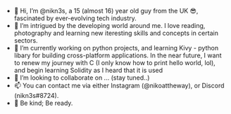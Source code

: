 - 👋 Hi, I’m @nikn3s, a 15 (almost 16) year old guy from the UK 😎, fascinated by ever-evolving tech industry.
- 👀 I’m intrigued by the developing world around me. I love reading, photography and learning new iteresting skills and concepts in certain sectors.
- 🌱 I’m currently working on python projects, and learning Kivy - python libary for building cross-platform applications. In the near future, I want to renew my  journey with C (I only know how to print hello world, lol), and begin learning Solidity as I heard that it is used 
- 💞️ I’m looking to collaborate on ... (stay tuned..)
- 📫 You can contact me via either Instagram (@nikoattheway), or Discord (nikn3s#8724).
- 📝 Be kind; Be ready.

<!---
nikn3s/nikn3s is a ✨ special ✨ repository because its `README.md` (this file) appears on your GitHub profile.
You can click the Preview link to take a look at your changes.
--->
